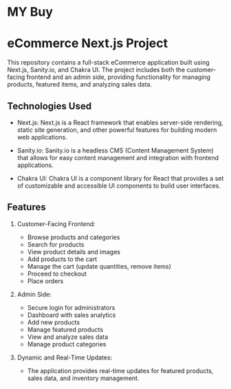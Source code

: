 # MY Buy

# eCommerce Next.js Project

This repository contains a full-stack eCommerce application built using Next.js, Sanity.io, and Chakra UI. The project includes both the customer-facing frontend and an admin side, providing functionality for managing products, featured items, and analyzing sales data.

## Technologies Used

- Next.js: Next.js is a React framework that enables server-side rendering, static site generation, and other powerful features for building modern web applications.

- Sanity.io: Sanity.io is a headless CMS (Content Management System) that allows for easy content management and integration with frontend applications.

- Chakra UI: Chakra UI is a component library for React that provides a set of customizable and accessible UI components to build user interfaces.

## Features

1. Customer-Facing Frontend:
   - Browse products and categories
   - Search for products
   - View product details and images
   - Add products to the cart
   - Manage the cart (update quantities, remove items)
   - Proceed to checkout
   - Place orders

2. Admin Side:
   - Secure login for administrators
   - Dashboard with sales analytics
   - Add new products
   - Manage featured products
   - View and analyze sales data
   - Manage product categories

3. Dynamic and Real-Time Updates:
   - The application provides real-time updates for featured products, sales data, and inventory management.
